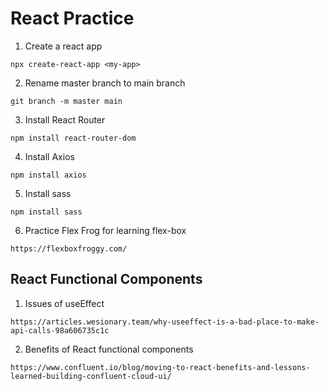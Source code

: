 # React Practice

1. Create a react app
```
npx create-react-app <my-app>
```
2. Rename master branch to main branch
```
git branch -m master main
```
3. Install React Router
```
npm install react-router-dom
```
4. Install Axios
```
npm install axios
```
5. Install sass
```
npm install sass
```
6. Practice Flex Frog for learning flex-box
```
https://flexboxfroggy.com/
```

## React Functional Components

1. Issues of useEffect
```
https://articles.wesionary.team/why-useeffect-is-a-bad-place-to-make-api-calls-98a606735c1c
```
2. Benefits of React functional components
```
https://www.confluent.io/blog/moving-to-react-benefits-and-lessons-learned-building-confluent-cloud-ui/
```